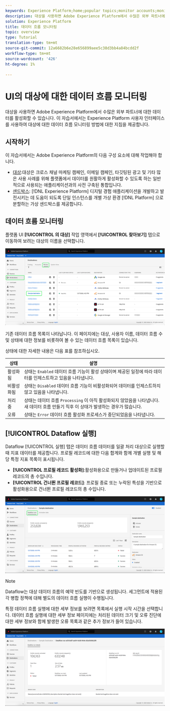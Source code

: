 ```yaml
---
keywords: Experience Platform;home;popular topics;monitor accounts;monitor dataflows;dataflows;destinations
description: 대상을 사용하면 Adobe Experience Platform에서 수많은 외부 파트너에 대한 데이터를 활성화할 수 있습니다. 이 자습서에서는 Experience Platform 사용자 인터페이스를 사용하여 대상에 대한 데이터 흐름 모니터링 방법에 대한 지침을 제공합니다.
solution: Experience Platform
title: 데이터 흐름 모니터링
topic: overview
type: Tutorial
translation-type: tm+mt
source-git-commit: 12a6682b6e28e656899aee5c38d3bb4a84bcdd2f
workflow-type: tm+mt
source-wordcount: '426'
ht-degree: 1%

---
```



# UI의 대상에 대한 데이터 흐름 모니터링

대상을 사용하면 Adobe Experience Platform에서 수많은 외부 파트너에 대한 데이터를 활성화할 수 있습니다. 이 자습서에서는 Experience Platform 사용자 인터페이스를 사용하여 대상에 대한 데이터 흐름 모니터링 방법에 대한 지침을 제공합니다.

## 시작하기

이 자습서에서는 Adobe Experience Platform의 다음 구성 요소에 대해 작업해야 합니다.

- [대상](../../destinations/home.md):대상은 크로스 채널 마케팅 캠페인, 이메일 캠페인, 타깃팅된 광고 및 기타 많은 사용 사례를 위해 플랫폼에서 데이터를 원활하게 활성화할 수 있도록 하는 일반적으로 사용되는 애플리케이션과의 사전 구축된 통합입니다.
- [샌드박스](../../sandboxes/home.md): [!DNL Experience Platform] 디지털 경험 애플리케이션을 개발하고 발전시키는 데 도움이 되도록 단일 인스턴스를 개별 가상 환경 [!DNL Platform] 으로 분할하는 가상 샌드박스를 제공합니다.

## 데이터 흐름 모니터링

플랫폼 UI **[!UICONTROL 의 대상]** 작업 영역에서 **[!UICONTROL 찾아보기]** 탭으로 이동하여 보려는 대상의 이름을 선택합니다.

![](../assets/ui/monitor-destinations/select-destination.png)

기존 데이터 흐름 목록이 나타납니다. 이 페이지에는 대상, 사용자 이름, 데이터 흐름 수 및 상태에 대한 정보를 비롯하여 볼 수 있는 데이터 흐름 목록이 있습니다.

상태에 대한 자세한 내용은 다음 표를 참조하십시오.

| 상태 | 설명 |
| ------ | ----------- |
| 활성화됨 | 상태는 `Enabled` 데이터 흐름 기능이 활성 상태이며 제공된 일정에 따라 데이터를 인제스트하고 있음을 나타냅니다. |
| 비활성화됨 | 상태는 `Disabled` 데이터 흐름 기능이 비활성화되어 데이터를 인제스트하지 않고 있음을 나타냅니다. |
| 처리 중 | 상태는 데이터 흐름 `Processing` 이 아직 활성화되지 않았음을 나타냅니다. 새 데이터 흐름 만들기 직후 이 상태가 발생하는 경우가 많습니다. |
| 오류 | 상태는 `Error` 데이터 흐름 활성화 프로세스가 중단되었음을 나타냅니다. |

## [!UICONTROL Dataflow 실행]

Dataflow [!UICONTROL 실행] 탭은 데이터 흐름 데이터를 일괄 처리 대상으로 실행할 때 지표 데이터를 제공합니다. 프로필 레코드에 대한 다음 합계와 함께 개별 실행 및 해당 특정 지표 목록이 표시됩니다.

- **[!UICONTROL 프로필 레코드 활성화]**:활성화용으로 만들거나 업데이트된 프로필 레코드의 총 수입니다.
- **[!UICONTROL 건너뛴 프로필 레코드]**: 프로필 종료 또는 누락된 특성을 기반으로 활성화용으로 건너뛴 프로필 레코드의 총 수입니다.

![](../assets/ui/monitor-destinations/dataflow-runs.png)

>[!NOTE]
>
>Dataflow는 대상 데이터 흐름의 예약 빈도를 기반으로 생성됩니다. 세그먼트에 적용된 각 병합 정책에 대해 별도의 데이터 흐름 실행이 수행됩니다.

특정 데이터 흐름 실행에 대한 세부 정보를 보려면 목록에서 실행 시작 시간을 선택합니다. 데이터 흐름 실행에 대한 세부 정보 페이지에는 처리된 데이터 크기 및 오류 진단에 대한 세부 정보와 함께 발생한 오류 목록과 같은 추가 정보가 들어 있습니다.

![](../assets/ui/monitor-destinations/dataflow.png)